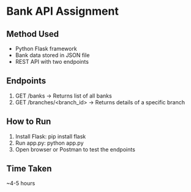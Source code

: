 # Bank API Assignment

## Method Used
- Python Flask framework
- Bank data stored in JSON file
- REST API with two endpoints

## Endpoints
1. GET /banks → Returns list of all banks
2. GET /branches/<branch_id> → Returns details of a specific branch

## How to Run
1. Install Flask: pip install flask
2. Run app.py: python app.py
3. Open browser or Postman to test the endpoints

## Time Taken
~4-5 hours
